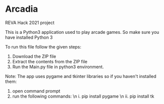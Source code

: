 # Arcadia
REVA Hack 2021 project

This is a Python3 application used to play arcade games. So make sure you have installed Python 3

To run this file follow the given steps:
1. Download the ZIP file
2. Extract the contents from the ZIP file
3. Run the Main.py file in python3 environment.

Note: The app uses pygame and tkinter libraries so if you haven't installed them:
1. open command prompt
2. run the following commands: \n
    i. pip install pygame \n
    ii. pip install tk
    
